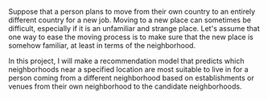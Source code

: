 Suppose that a person plans to move from their own country to an entirely different country for a new job. Moving to a new place can sometimes be difficult, especially if it is an unfamiliar and strange place. Let's assume that one way to ease the moving process is to make sure that the new place is somehow familiar, at least in terms of the neighborhood.

In this project, I will make a recommendation model that predicts which neighborhoods near a specified location are most suitable to live in for a person coming from a different neighborhood based on establishments or venues from their own neighborhood to the candidate neighborhoods.
